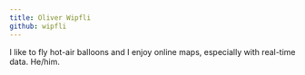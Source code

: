 ```yaml
---
title: Oliver Wipfli
github: wipfli
---
```

I like to fly hot-air balloons and I enjoy online maps, especially with real-time data. He/him.
